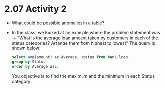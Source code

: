 # 2.07 Activity 2

- What could be possible anomalies in a table?

- In the class, we looked at an example where the problem statement was -> "What is the average loan amount taken by customers in each of the status categories?     Arrange them from highest to lowest"
  The query is shown below: 

  ```sql
  select avg(amount) as Average, status from bank.loan
  group by Status
  order by Average asc;
  ```
  You objective is to find the maximum and the minimum in each Status category. 
